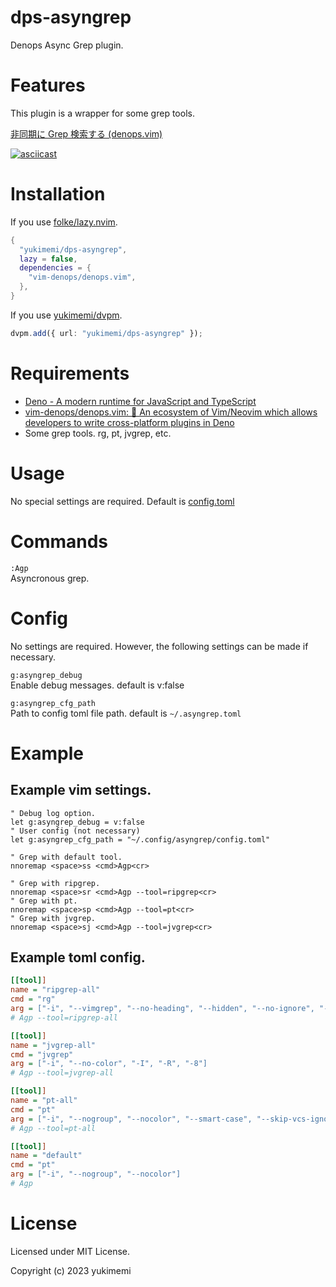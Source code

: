 # dps-asyngrep

Denops Async Grep plugin.

# Features 

This plugin is a wrapper for some grep tools.

[非同期に Grep 検索する (denops.vim)](https://zenn.dev/yukimemi/articles/2021-03-21-dps-asyngrep)

[![asciicast](https://asciinema.org/a/JFQPdITg4is48RwQLpcTLTIJv.svg)](https://asciinema.org/a/JFQPdITg4is48RwQLpcTLTIJv)

# Installation 

If you use [folke/lazy.nvim](https://github.com/folke/lazy.nvim).

```lua
{
  "yukimemi/dps-asyngrep",
  lazy = false,
  dependencies = {
    "vim-denops/denops.vim",
  },
}
```

If you use [yukimemi/dvpm](https://github.com/yukimemi/dvpm).

```typescript
dvpm.add({ url: "yukimemi/dps-asyngrep" });
```

# Requirements 

- [Deno - A modern runtime for JavaScript and TypeScript](https://deno.land/)
- [vim-denops/denops.vim: 🐜 An ecosystem of Vim/Neovim which allows developers to write cross-platform plugins in Deno](https://github.com/vim-denops/denops.vim)
- Some grep tools. rg, pt, jvgrep, etc.
# Usage 

No special settings are required.
Default is [config.toml](https://github.com/yukimemi/dps-asyngrep/blob/main/denops/asyngrep/config.toml)

# Commands 

`:Agp`                                                                
Asyncronous grep.

# Config 

No settings are required. However, the following settings can be made if necessary.

`g:asyngrep_debug`                        
Enable debug messages.
default is v:false

`g:asyngrep_cfg_path`                                          
Path to config toml file path.
default is `~/.asyngrep.toml`

# Example 

## Example vim settings.

```vim
" Debug log option.
let g:asyngrep_debug = v:false
" User config (not necessary)
let g:asyngrep_cfg_path = "~/.config/asyngrep/config.toml"

" Grep with default tool.
nnoremap <space>ss <cmd>Agp<cr>

" Grep with ripgrep.
nnoremap <space>sr <cmd>Agp --tool=ripgrep<cr>
" Grep with pt.
nnoremap <space>sp <cmd>Agp --tool=pt<cr>
" Grep with jvgrep.
nnoremap <space>sj <cmd>Agp --tool=jvgrep<cr>
```

## Example toml config.

```ini
[[tool]]
name = "ripgrep-all"
cmd = "rg"
arg = ["-i", "--vimgrep", "--no-heading", "--hidden", "--no-ignore", "--regexp"]
# Agp --tool=ripgrep-all

[[tool]]
name = "jvgrep-all"
cmd = "jvgrep"
arg = ["-i", "--no-color", "-I", "-R", "-8"]
# Agp --tool=jvgrep-all

[[tool]]
name = "pt-all"
cmd = "pt"
arg = ["-i", "--nogroup", "--nocolor", "--smart-case", "--skip-vcs-ignores", "--hidden"]
# Agp --tool=pt-all

[[tool]]
name = "default"
cmd = "pt"
arg = ["-i", "--nogroup", "--nocolor"]
# Agp
```

# License 

Licensed under MIT License.

Copyright (c) 2023 yukimemi

